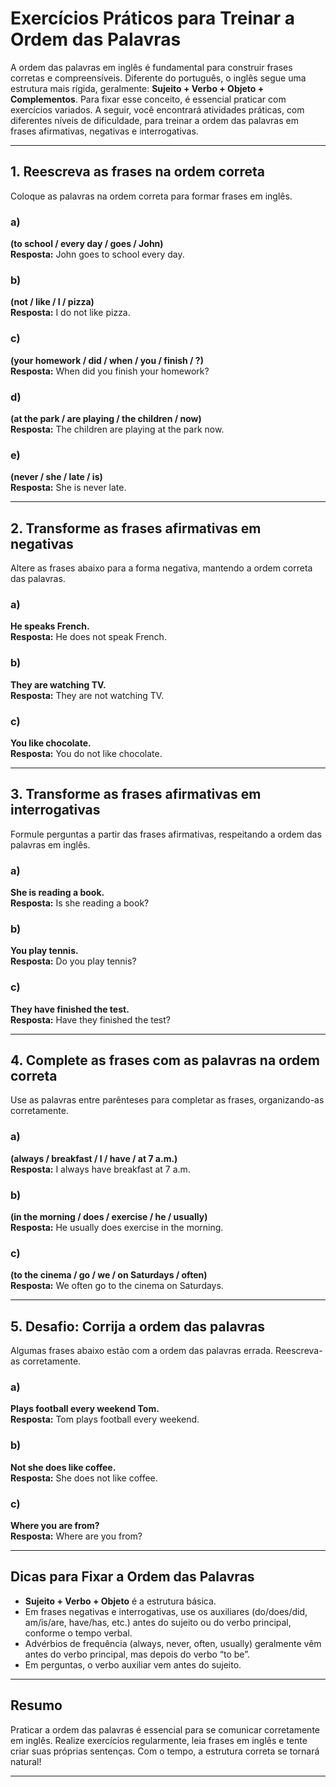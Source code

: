 
# Exercícios Práticos para Treinar a Ordem das Palavras

A ordem das palavras em inglês é fundamental para construir frases corretas e compreensíveis. Diferente do português, o inglês segue uma estrutura mais rígida, geralmente: **Sujeito + Verbo + Objeto + Complementos**. Para fixar esse conceito, é essencial praticar com exercícios variados. A seguir, você encontrará atividades práticas, com diferentes níveis de dificuldade, para treinar a ordem das palavras em frases afirmativas, negativas e interrogativas.

---

## 1. Reescreva as frases na ordem correta

Coloque as palavras na ordem correta para formar frases em inglês.

### a)  
**(to school / every day / goes / John)**  
**Resposta:** John goes to school every day.

### b)  
**(not / like / I / pizza)**  
**Resposta:** I do not like pizza.

### c)  
**(your homework / did / when / you / finish / ?)**  
**Resposta:** When did you finish your homework?

### d)  
**(at the park / are playing / the children / now)**  
**Resposta:** The children are playing at the park now.

### e)  
**(never / she / late / is)**  
**Resposta:** She is never late.

---

## 2. Transforme as frases afirmativas em negativas

Altere as frases abaixo para a forma negativa, mantendo a ordem correta das palavras.

### a)  
**He speaks French.**  
**Resposta:** He does not speak French.

### b)  
**They are watching TV.**  
**Resposta:** They are not watching TV.

### c)  
**You like chocolate.**  
**Resposta:** You do not like chocolate.

---

## 3. Transforme as frases afirmativas em interrogativas

Formule perguntas a partir das frases afirmativas, respeitando a ordem das palavras em inglês.

### a)  
**She is reading a book.**  
**Resposta:** Is she reading a book?

### b)  
**You play tennis.**  
**Resposta:** Do you play tennis?

### c)  
**They have finished the test.**  
**Resposta:** Have they finished the test?

---

## 4. Complete as frases com as palavras na ordem correta

Use as palavras entre parênteses para completar as frases, organizando-as corretamente.

### a)  
**(always / breakfast / I / have / at 7 a.m.)**  
**Resposta:** I always have breakfast at 7 a.m.

### b)  
**(in the morning / does / exercise / he / usually)**  
**Resposta:** He usually does exercise in the morning.

### c)  
**(to the cinema / go / we / on Saturdays / often)**  
**Resposta:** We often go to the cinema on Saturdays.

---

## 5. Desafio: Corrija a ordem das palavras

Algumas frases abaixo estão com a ordem das palavras errada. Reescreva-as corretamente.

### a)  
**Plays football every weekend Tom.**  
**Resposta:** Tom plays football every weekend.

### b)  
**Not she does like coffee.**  
**Resposta:** She does not like coffee.

### c)  
**Where you are from?**  
**Resposta:** Where are you from?

---

## Dicas para Fixar a Ordem das Palavras

- **Sujeito + Verbo + Objeto** é a estrutura básica.
- Em frases negativas e interrogativas, use os auxiliares (do/does/did, am/is/are, have/has, etc.) antes do sujeito ou do verbo principal, conforme o tempo verbal.
- Advérbios de frequência (always, never, often, usually) geralmente vêm antes do verbo principal, mas depois do verbo “to be”.
- Em perguntas, o verbo auxiliar vem antes do sujeito.

---

## Resumo

Praticar a ordem das palavras é essencial para se comunicar corretamente em inglês. Realize exercícios regularmente, leia frases em inglês e tente criar suas próprias sentenças. Com o tempo, a estrutura correta se tornará natural!

---
```
